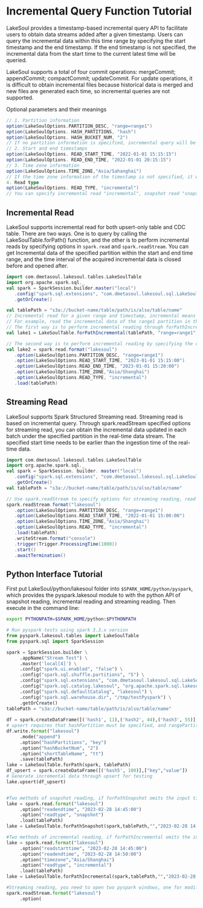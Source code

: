 # Incremental Query Function Tutorial

LakeSoul provides a timestamp-based incremental query API to facilitate users to obtain data streams added after a given timestamp. Users can query the incremental data within this time range by specifying the start timestamp and the end timestamp. If the end timestamp is not specified, the incremental data from the start time to the current latest time will be queried.

LakeSoul supports a total of four commit operations: mergeCommit; appendCommit; compactCommit; updateCommit. For update operations, it is difficult to obtain incremental files because historical data is merged and new files are generated each time, so incremental queries are not supported.

Optional parameters and their meanings

```scala
// 1. Partition information
option(LakeSoulOptions.PARTITION_DESC, "range=range1")
option(LakeSoulOptions. HASH_PARTITIONS, "hash")
option(LakeSoulOptions. HASH_BUCKET_NUM, "2")
// If no partition information is specified, incremental query will be performed for all partitions by default, if there is no range, hash must be specified
// 2. Start and end timestamps
option(LakeSoulOptions. READ_START_TIME, "2022-01-01 15:15:15")
option(LakeSoulOptions. READ_END_TIME, "2022-01-01 20:15:15")
// 3. Time zone information
option(LakeSoulOptions.TIME_ZONE,"Asia/Sahanghai")
// If the time zone information of the timestamp is not specified, it will be processed according to the user's local time zone by default
4. Read type
option(LakeSoulOptions. READ_TYPE, "incremental")
// You can specify incremental read "incremental", snapshot read "snapshot", and do not specify the default full read.
```

## Incremental Read

LakeSoul supports incremental read for both upsert-only table and CDC table. There are two ways. One is to query by calling the LakeSoulTable.forPath() function, and the other is to perform incremental reads by specifying options in `spark.read` and `spark.readStream`. You can get Incremental data of the specified partition within the start and end time range, and the time interval of the acquired incremental data is closed before and opened after.

```scala
import com.dmetasoul.lakesoul.tables.LakeSoulTable
import org.apache.spark.sql._
val spark = SparkSession.builder.master("local")
   .config("spark.sql.extensions", "com.dmetasoul.lakesoul.sql.LakeSoulSparkSessionExtension")
   .getOrCreate()

val tablePath = "s3a://bucket-name/table/path/is/also/table/name"
// Incremental read for a given range and timestamp, incremental means incremental read type
// For example, read the incremental data of the range1 partition in the time range from 2023-01-01 15:15:00 to 2023-01-01 15:20:00 based on the Shanghai time zone
// The first way is to perform incremental reading through forPathIncremental, if you do not specify a partition, enter "", if you do not enter a time zone parameter, the local system time zone is used by default
val lake1 = LakeSoulTable.forPathIncremental(tablePath, "range=range1", "2023-01-01 15:15:00", "2023-01-01 15:20:00", "Asia/Shanghai")

// The second way is to perform incremental reading by specifying the option of spark.read
val lake2 = spark.read.format("lakesoul")
   .option(LakeSoulOptions.PARTITION_DESC, "range=range1")
   .option(LakeSoulOptions.READ_START_TIME, "2023-01-01 15:15:00")
   .option(LakeSoulOptions.READ_END_TIME, "2023-01-01 15:20:00")
   .option(LakeSoulOptions.TIME_ZONE,"Asia/Shanghai")
   .option(LakeSoulOptions.READ_TYPE, "incremental")
   .load(tablePath)
```

## Streaming Read

LakeSoul supports Spark Structured Streaming read. Streaming read is based on incremental query. Through spark.readStream specified options for streaming read, you can obtain the incremental data updated in each batch under the specified partition in the real-time data stream. The specified start time needs to be earlier than the ingestion time of the real-time data.

```scala
import com.dmetasoul.lakesoul.tables.LakeSoulTable
import org.apache.spark.sql._
val spark = SparkSession. builder. master("local")
   .config("spark.sql.extensions", "com.dmetasoul.lakesoul.sql.LakeSoulSparkSessionExtension")
   .getOrCreate()
val tablePath = "s3a://bucket-name/table/path/is/also/table/name"

// Use spark.readStream to specify options for streaming reading, read the incremental data of the range1 partition at 2023-01-01 15:00:00 and later based on the Shanghai time zone, trigger a read every 1 second, and save the results output to the console
spark.readStream.format("lakesoul")
   .option(LakeSoulOptions.PARTITION_DESC, "range=range1")
   .option(LakeSoulOptions.READ_START_TIME, "2022-01-01 15:00:00")
   .option(LakeSoulOptions.TIME_ZONE,"Asia/Shanghai")
   .option(LakeSoulOptions.READ_TYPE, "incremental")
   .load(tablePath)
   .writeStream.format("console")
   .trigger(Trigger.ProcessingTime(1000))
   .start()
   .awaitTermination()
```

## Python Interface Tutorial

First put LakeSoul/python/lakesoul folder into `$SPARK_HOME/python/pyspark`, which provides the pyspark.lakesoul module to with the python API of snapshot reading, incremental reading and streaming reading. Then execute in the command line:
```bash
export PYTHONPATH=$SPARK_HOME/python:$PYTHONPATH
```

```python
# Run pyspark tests using spark 3.3.x version
from pyspark.lakesoul.tables import LakeSoulTable
from pyspark.sql import SparkSession

spark = SparkSession.builder \
     .appName("Stream Test") \
     .master('local[4]') \
     .config("spark.ui.enabled", "false") \
     .config("spark.sql.shuffle.partitions", "5") \
     .config("spark.sql.extensions", "com.dmetasoul.lakesoul.sql.LakeSoulSparkSessionExtension")\
     .config("spark.sql.catalog.lakesoul", "org.apache.spark.sql.lakesoul.catalog.LakeSoulCatalog") \
     .config("spark.sql.defaultCatalog", "lakesoul") \
     .config("spark.sql.warehouse.dir", "/tmp/testPyspark") \
     .getOrCreate()
tablePath = "s3a://bucket-name/table/path/is/also/table/name"
    
df = spark.createDataFrame([('hash1', 11),('hash2', 44),('hash3', 55)],["key","value"])
# upsert requires that hashPartition must be specified, and rangePartition may not be specified
df.write.format("lakesoul")
     .mode("append")
     .option("hashPartitions", "key")
     .option("hashBucketNum", "2")
     .option("shortTableName", "tt")
     .save(tablePath)
lake = LakeSoulTable.forPath(spark, tablePath)
df_upsert = spark.createDataFrame([('hash5', 100)],["key","value"])
# Generate incremental data through upsert for testing
lake.upsert(df_upsert)


#Two methods of snapshot reading, if forPathSnapshot omits the input time zone parameter, the local system time zone is used by default
lake = spark.read.format("lakesoul")
     .option("readendtime", "2023-02-28 14:45:00")
     .option("readtype", "snapshot")
     .load(tablePath)
lake = LakeSoulTable.forPathSnapshot(spark,tablePath,"","2023-02-28 14:45:00","Asia/Shanghai")

#Two methods of incremental reading, if forPathIncremental omits the input time zone parameter, the local system time zone is used by default
lake = spark.read.format("lakesoul")
     .option("readstarttime", "2023-02-28 14:45:00")
     .option("readendtime", "2023-02-28 14:50:00")
     .option("timezone","Asia/Shanghai")
     .option("readtype", "incremental")
     .load(tablePath)
lake = LakeSoulTable.forPathIncremental(spark,tablePath,"","2023-02-28 14:45:00","2023-02-28 14:50:00","Asia/Shanghai")

#Streaming reading, you need to open two pyspark windows, one for modifying data to generate multi-version data, and one for performing streaming reading
spark.readStream.format("lakesoul")
     .option(
```